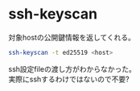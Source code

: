 # ssh-keyscan

対象hostの公開鍵情報を返してくれる。  

```sh
ssh-keyscan -t ed25519 <host>
```

ssh設定fileの渡し方がわからなかった。  
実際にsshするわけではないので不要?